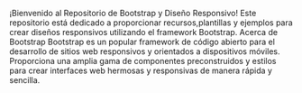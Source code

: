 ¡Bienvenido al Repositorio de Bootstrap y Diseño Responsivo! 
Este repositorio está dedicado a proporcionar recursos,plantillas y ejemplos para crear diseños responsivos utilizando el framework Bootstrap.
Acerca de Bootstrap
Bootstrap es un popular framework de código abierto para el desarrollo de sitios web responsivos y orientados a dispositivos móviles.
Proporciona una amplia gama de componentes preconstruidos y estilos para crear interfaces web hermosas y responsivas de manera rápida y sencilla.
